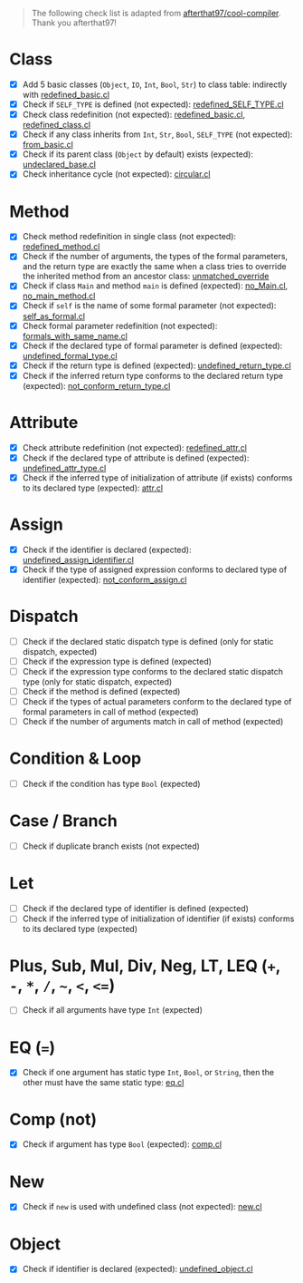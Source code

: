 > The following check list is adapted from [afterthat97/cool-compiler](https://github.com/afterthat97/cool-compiler/tree/master/assignments/PA4). Thank you afterthat97!

# Class

- [x] Add 5 basic classes (`Object`, `IO`, `Int`, `Bool`, `Str`) to class table: indirectly with [redefined_basic.cl](tests/class/redefined_basic.cl)
- [x] Check if `SELF_TYPE` is defined (not expected): [redefined_SELF_TYPE.cl](tests/class/redefined_SELF_TYPE.cl)
- [x] Check class redefinition (not expected): [redefined_basic.cl](tests/redefined_basic.cl), [redefined_class.cl](tests/class/redefined_class.cl)
- [x] Check if any class inherits from `Int`, `Str`, `Bool`, `SELF_TYPE` (not expected): [from_basic.cl](tests/class/from_basic.cl)
- [x] Check if its parent class (`Object` by default) exists (expected): [undeclared_base.cl](tests/class/undeclared_base.cl)
- [x] Check inheritance cycle (not expected): [circular.cl](tests/class/circular.cl)

# Method

- [x] Check method redefinition in single class (not expected): [redefined_method.cl](tests/method/redefined_method.cl)
- [x] Check if the number of arguments, the types of the formal parameters, and the return type are exactly the same when a class tries to override the inherited method from an ancestor class: [unmatched_override](tests/method/unmatched_override.cl)
- [x] Check if class `Main` and method `main` is defined (expected): [no_Main.cl](tests/method/no_Main.cl), [no_main_method.cl](tests/method/no_main_method.cl)
- [x] Check if `self` is the name of some formal parameter (not expected): [self_as_formal.cl](tests/method/self_as_formal.cl)
- [x] Check formal parameter redefinition (not expected): [formals_with_same_name.cl](tests/method/formals_with_same_name.cl)
- [x] Check if the declared type of formal parameter is defined (expected): [undefined_formal_type.cl](tests/method/undefined_formal_type.cl)
- [x] Check if the return type is defined (expected): [undefined_return_type.cl](tests/method/undefined_return_type.cl)
- [x] Check if the inferred return type conforms to the declared return type (expected): [not_conform_return_type.cl](tests/not_conform_return_type.cl)

# Attribute

- [x] Check attribute redefinition (not expected): [redefined_attr.cl](tests/method/redefined_attr.cl)
- [x] Check if the declared type of attribute is defined (expected): [undefined_attr_type.cl](tests/method/undefined_attr_type.cl)
- [x] Check if the inferred type of initialization of attribute (if exists) conforms to its declared type (expected): [attr.cl](tests/attr.cl)

# Assign

- [x] Check if the identifier is declared (expected): [undefined_assign_identifier.cl](tests/undefined_assign_identifier.cl)
- [x] Check if the type of assigned expression conforms to declared type of identifier (expected): [not_conform_assign.cl](tests/not_conform_assign.cl)

# Dispatch

- [ ] Check if the declared static dispatch type is defined (only for static dispatch, expected)
- [ ] Check if the expression type is defined (expected)
- [ ] Check if the expression type conforms to the declared static dispatch type (only for static dispatch, expected)
- [ ] Check if the method is defined (expected)
- [ ] Check if the types of actual parameters conform to the declared type of formal parameters in call of method (expected)
- [ ] Check if the number of arguments match in call of method (expected)

# Condition & Loop

- [ ] Check if the condition has type `Bool` (expected)

# Case / Branch

- [ ] Check if duplicate branch exists (not expected)

# Let

- [ ] Check if the declared type of identifier is defined (expected)
- [ ] Check if the inferred type of initialization of identifier (if exists) conforms to its declared type (expected)

# Plus, Sub, Mul, Div, Neg, LT, LEQ (`+`, `-`, `*`, `/`, `~`, `<`, `<=`)

- [ ] Check if all arguments have type `Int` (expected)

# EQ (`=`)

- [x] Check if one argument has static type `Int`,  `Bool`, or `String`, then the other must have the same static type: [eq.cl](tests/eq.cl)

# Comp (not)

- [x] Check if argument has type `Bool` (expected): [comp.cl](tests/comp.cl)

# New

- [x] Check if `new` is used with undefined class (not expected): [new.cl](tests/new.cl)

# Object

- [x] Check if identifier is declared (expected): [undefined_object.cl](tests/undefined_object.cl)
